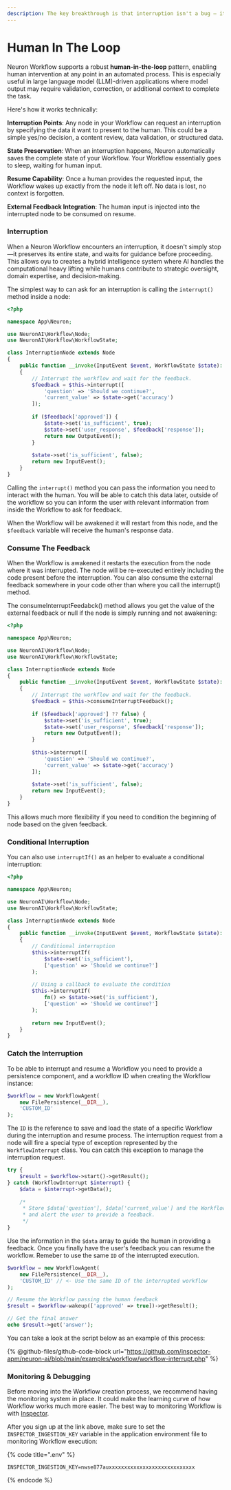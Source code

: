 ```yaml
---
description: The key breakthrough is that interruption isn't a bug – it's a feature.
---
```


# Human In The Loop

Neuron Workflow supports a robust **human-in-the-loop** pattern, enabling human intervention at any point in an automated process. This is especially useful in large language model (LLM)-driven applications where model output may require validation, correction, or additional context to complete the task.

Here's how it works technically:

**Interruption Points**: Any node in your Workflow can request an interruption by specifying the data it want to present to the human. This could be a simple yes/no decision, a content review, data validation, or structured data.

**State Preservation**: When an interruption happens, Neuron automatically saves the complete state of your Workflow. Your Workflow essentially goes to sleep, waiting for human input.

**Resume Capability**: Once a human provides the requested input, the Workflow wakes up exactly from the node it left off. No data is lost, no context is forgotten.

**External Feedback Integration**: The human input is injected into the interrupted node to be consumed on resume.

### Interruption

When a Neuron Workflow encounters an interruption, it doesn't simply stop—it preserves its entire state, and waits for guidance before proceeding. This allows oyu to creates a hybrid intelligence system where AI handles the computational heavy lifting while humans contribute to strategic oversight, domain expertise, and decision-making.

The simplest way to can ask for an interruption is calling the `interrupt()` method inside a node:

```php
<?php

namespace App\Neuron;

use NeuronAI\Workflow\Node;
use NeuronAI\Workflow\WorkflowState;

class InterruptionNode extends Node
{
    public function __invoke(InputEvent $event, WorkflowState $state): OutputEvent
    {
        // Interrupt the workflow and wait for the feedback.
        $feedback = $this->interrupt([
            'question' => 'Should we continue?',
            'current_value' => $state->get('accuracy')
        ]);
    
        if ($feedback['approved']) {
            $state->set('is_sufficient', true);
            $state->set('user_response', $feedback['response']);
            return new OutputEvent();
        }
        
        $state->set('is_sufficient', false);
        return new InputEvent();
    }
}
```

Calling the `interrupt()` method you can pass the information you need to interact with the human. You will be able to catch this data later, outside of the workflow so you can inform the user with relevant information from inside the Workflow to ask for feedback.&#x20;

When the Workflow will be awakened it will restart from this node, and the `$feedback` variable will receive the human's response data.

### Consume The Feedback

When the Workflow is awakened it restarts the execution from the node where it was interrupted. The node will be re-executed entirely including the code present before the interruption. You can also consume the external feedback somewhere in your code other than where you call the interrupt() method.

The consumeInterruptFeedabck() method allows you get the value of the external feedback or null if the node is simply running and not awakening:

```php
<?php

namespace App\Neuron;

use NeuronAI\Workflow\Node;
use NeuronAI\Workflow\WorkflowState;

class InterruptionNode extends Node
{
    public function __invoke(InputEvent $event, WorkflowState $state): OutputEvent
    {
        // Interrupt the workflow and wait for the feedback.
        $feedback = $this->consumeInterruptFeedback();
    
        if ($feedback['approved'] ?? false) {
            $state->set('is_sufficient', true);
            $state->set('user_response', $feedback['response']);
            return new OutputEvent();
        }
        
        $this->interrupt([
            'question' => 'Should we continue?',
            'current_value' => $state->get('accuracy')
        ]);
        
        $state->set('is_sufficient', false);
        return new InputEvent();
    }
}
```

This allows much more flexibility if you need to condition the beginning of node based on the given feedback.

### Conditional Interruption

You can also use `interruptIf()` as an helper to evaluate a conditional interruption:

```php
<?php

namespace App\Neuron;

use NeuronAI\Workflow\Node;
use NeuronAI\Workflow\WorkflowState;

class InterruptionNode extends Node
{
    public function __invoke(InputEvent $event, WorkflowState $state): OutputEvent
    {
        // Conditional interruption
        $this->interruptIf(
            $state->set('is_sufficient'), 
            ['question' => 'Should we continue?']
        );
        
        // Using a callback to evaluate the condition
        $this->interruptIf(
            fn() => $state->set('is_sufficient'), 
            ['question' => 'Should we continue?']
        );
        
        return new InputEvent();
    }
}
```

### Catch the Interruption

To be able to interrupt and resume a Workflow you need to provide a persistence component, and a workflow ID when creating the Workflow instance:

```php
$workflow = new WorkflowAgent(
    new FilePersistence(__DIR__),
    'CUSTOM_ID'
);
```

The `ID` is the reference to save and load the state of a specific Workflow during the interruption and resume process. The interruption request from a node will fire a special type of exception represented by the `WorkflowInterrupt` class. You can catch this exception to manage the interruption request.

```php
try {
    $result = $workflow->start()->getResult();
} catch (WorkflowInterrupt $interrupt) {
    $data = $interrupt->getData();
    
    /*
     * Store $data['question'], $data['current_value'] and the Workflow-ID,
     * and alert the user to provide a feedback.
     */
}
```

Use the information in the `$data` array to guide the human in providing a feedback. Once you finally have the user's feedback you can resume the workflow. Remeber to use the same `ID` of the interrupted execution.

```php
$workflow = new WorkflowAgent(
    new FilePersistence(__DIR__),
    'CUSTOM_ID' // <- Use the same ID of the interrupted workflow
);

// Resume the Workflow passing the human feedback
$result = $workflow-wakeup(['approved' => true])->getResult();

// Get the final answer
echo $result->get('answer');
```

You can take a look at the script below as an example of this process:&#x20;

{% @github-files/github-code-block url="https://github.com/inspector-apm/neuron-ai/blob/main/examples/workflow/workflow-interrupt.php" %}

### Monitoring & Debugging

Before moving into the Workflow creation process, we recommend having the monitoring system in place. It could make the learning curve of how Workflow works much more easier. The best way to monitoring Workflow is with [Inspector](https://inspector.dev/).

After you sign up at the link above, make sure to set the `INSPECTOR_INGESTION_KEY` variable in the application environment file to monitoring Workflow execution:

{% code title=".env" %}
```
INSPECTOR_INGESTION_KEY=nwse877auxxxxxxxxxxxxxxxxxxxxxxxxxxxx
```
{% endcode %}
